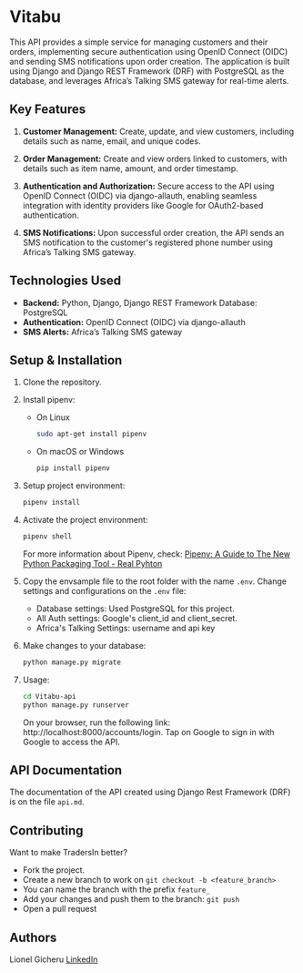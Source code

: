 # Vitabu
This API provides a simple service for managing customers and their orders, implementing secure authentication using OpenID Connect (OIDC) and sending SMS notifications upon order creation. The application is built using Django and Django REST Framework (DRF) with PostgreSQL as the database, and leverages Africa’s Talking SMS gateway for real-time alerts.

## Key Features
1. **Customer Management:** Create, update, and view customers, including details such as name, email, and unique codes.

2. **Order Management:** Create and view orders linked to customers, with details such as item name, amount, and order timestamp.

3. **Authentication and Authorization:** Secure access to the API using OpenID Connect (OIDC) via django-allauth, enabling seamless integration with identity providers like Google for OAuth2-based authentication.

4. **SMS Notifications:** Upon successful order creation, the API sends an SMS notification to the customer's registered phone number using Africa’s Talking SMS gateway.

## Technologies Used
- **Backend:** Python, Django, Django REST Framework
Database: PostgreSQL
- **Authentication:** OpenID Connect (OIDC) via django-allauth
- **SMS Alerts:** Africa’s Talking SMS gateway

## Setup & Installation
1. Clone the repository.
2. Install pipenv:
    - On Linux
        ```sh
        sudo apt-get install pipenv
        ```
    - On macOS or Windows
        ```sh
        pip install pipenv
        ```
3. Setup project environment:
    ```sh
    pipenv install
    ```
4. Activate the project environment:
    ```sh
    pipenv shell
    ```
    For more information about Pipenv, check: [Pipenv: A Guide to The New Python Packaging Tool - Real Pyhton](https://realpython.com/pipenv-guide/)

5. Copy the envsample file to the root folder with the name ```.env```.
    Change settings and configurations on the ```.env``` file:
    - Database settings: Used PostgreSQL for this project.
    - All Auth settings: Google's client_id and client_secret.
    - Africa's Talking Settings: username and api key

6. Make changes to your database:
    ```sh
    python manage.py migrate
    ```
7. Usage:
    ```sh
    cd Vitabu-api
    python manage.py runserver
    ```
    On your browser, run the following link: http://localhost:8000/accounts/login.
    Tap on Google to sign in with Google to access the API.

## API Documentation
The documentation of the API created using Django Rest Framework (DRF) is on the file ```api.md```.

## Contributing
Want to make TradersIn better?
- Fork the project.
- Create a new branch to work on ```git checkout -b <feature_branch>```
- You can name the branch with the prefix ```feature_```
- Add your changes and push them to the branch: ```git push```
- Open a pull request


## Authors
Lionel Gicheru [LinkedIn](https://www.linkedin.com/in/lionelmwangi/)
